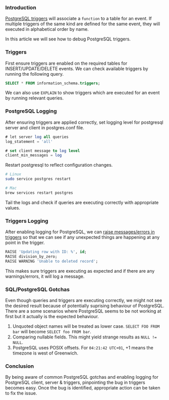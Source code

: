 <!--
.. title: A Short Guide To Debugging PostgreSQL Triggers
.. slug: how-to-debug-postgres-triggers
.. date: 2019-04-30 21:21:21 UTC+05:30
.. category: programming
.. tags: database
.. link:
.. description: How to debug and fix issues with postgresql triggers?
.. type: text
-->


### Introduction

[PostgreSQL triggers][psql-triggers] will associate a `function` to a table for an event. If multiple triggers of the same kind are defined for the same event, they will executed in alphabetical order by name.

In this article we will see how to debug PostgreSQL triggers.


### Triggers

First ensure triggers are enabled on the required tables for INSERT/UPDATE/DELETE events. We can check available triggers by running the following query.

```sql
SELECT * FROM information_schema.triggers;
```

We can also use `EXPLAIN` to show triggers which are executed for an event by running relevant queries.



### PostgreSQL Logging

After ensuring triggers are applied correctly, set logging level for postgresql server and client in postgres.conf file.

```sql
# let server log all queries
log_statement = 'all'

# set client message to log level
client_min_messages = log
```

Restart postgresql to reflect configuration changes.

```sh
# Linux
sudo service postgres restart

# Mac
brew services restart postgres
```

Tail the logs and check if queries are executing correctly with appropriate values.



### Triggers Logging

After enabling logging for PostgreSQL, we can [raise messages/errors in triggers][lmit] so that we can see if any unexpected things are happening at any point in the trigger.

```sql
RAISE 'Updating row with ID: %', id;
RAISE division_by_zero;
RAISE WARNING 'Unable to deleted record';
```

This makes sure triggers are executing as expected and if there are any warnings/errors, it will log a message.


### SQL/PostgreSQL Gotchas

Even though queries and triggers are executing correctly, we might not see the desired result because of potentially suprising behaviour of PostgreSQL. There are a some scenarios where PostgreSQL seems to be not working at first but it actually is the expected behaviour.

1. Unquoted object names will be treated as lower case. `SELECT FOO FROM bar` will become `SELECT foo FROM bar`.
2. Comparing nullable fields. This might yield strange results as `NULL != NULL`.
3. PostgreSQL uses POSIX offsets. For `04:21:42 UTC+01`, +1  means the timezone is west of Greenwich.


### Conclusion

By being aware of common PostgreSQL gotchas and enabling logging for PostgreSQL client, server & triggers, pinpointing the bug in triggers becomes easy. Once the bug is identified, appropriate action can be taken to fix the issue.




<!-- links -->

[Psql-triggers]:  https://www.postgresql.org/docs/9.1/sql-createtrigger.html
[lmit]: https://www.postgresql.org/docs/9.0/plpgsql-errors-and-messages.html
